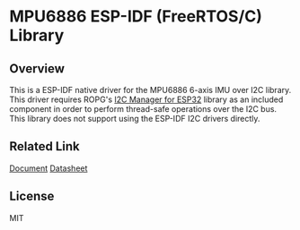 # MPU6886 ESP-IDF (FreeRTOS/C) Library

## Overview
This is a ESP-IDF native driver for the MPU6886 6-axis IMU over I2C library. This driver requires ROPG's [I2C Manager for ESP32](https://github.com/ropg/i2c_manager) library as an included component in order to perform thread-safe operations over the I2C bus. This library does not support using the ESP-IDF I2C drivers directly.

## Related Link
[Document](https://docs.m5stack.com/en/unit/imu)
[Datasheet](https://m5stack.oss-cn-shenzhen.aliyuncs.com/resource/docs/datasheet/core/MPU-6886-000193%2Bv1.1_GHIC_en.pdf)

## License
MIT